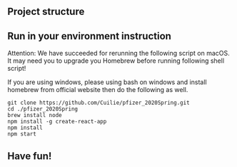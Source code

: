 ## Project structure

## Run in your environment instruction

Attention: We have succeeded for rerunning the following script on macOS. It may need you to upgrade you Homebrew before running following shell script!

If you are using windows, please using bash on windows and install homebrew from official website then do the following as well.

```
git clone https://github.com/Cuilie/pfizer_2020Spring.git
cd ./pfizer_2020Spring
brew install node
npm install -g create-react-app
npm install
npm start
```

## Have fun!
